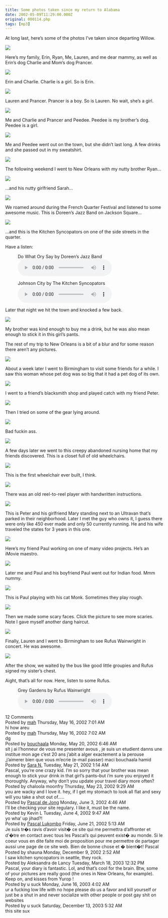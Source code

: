 ```yaml
---
title: Some photos taken since my return to Alabama
date: 2002-05-09T11:29:00.000Z
original: 000114.php
tags: [mp3]
---
```


At long last, here’s some of the photos I’ve taken since departing Willow.

<p class="polaroid" style="--deg: -2deg"><img src="./family.jpg" /></p>
Here’s my family, Erin, Ryan, Me, Lauren, and me dear mammy, as well as Erin’s dog Charlie and Mom’s dog Prancer.

<p class="polaroid" style="--deg: -2deg"><img src="./erin-charlie.jpg" /></p>
Erin and Charlie. Charlie is a girl. So is Erin.

<p class="polaroid" style="--deg: -2deg"><img src="./lauren-prancer.jpg" /></p>
Lauren and Prancer. Prancer is a boy. So is Lauren. No wait, she’s a girl.

<p class="polaroid" style="--deg: -2deg"><img src="./dogs.jpg" /></p>
Me and Charlie and Prancer and Peedee. Peedee is my brother’s dog. Peedee is a girl.

<p class="polaroid" style="--deg: -2deg"><img src="./peedee-passed-out.jpg" /></p>
Me and Peedee went out on the town, but she didn’t last long. A few drinks and she passed out in my sweatshirt.

<p class="polaroid" style="--deg: -2deg"><img src="./neworleans-ryan.jpg" /></p>
The following weekend I went to New Orleans with my nutty brother Ryan…

<p class="polaroid" style="--deg: -2deg"><img src="./neworleans-sarah.jpg" /></p>
…and his nutty girlfriend Sarah…

<p class="polaroid" style="--deg: -2deg"><img src="./neworleans-jazz.jpg" /></p>
We roamed around during the French Quarter Festival and listened to some awesome music. This is Doreen’s Jazz Band on Jackson Square…

<p class="polaroid" style="--deg: -2deg"><img src="./kitchensyncopators.jpg" /></p>
…and this is the Kitchen Syncopators on one of the side streets in the quarter.

Have a listen:

<figure>
  <figcaption>Do What Ory Say by Doreen’s Jazz Band</figcaption>
  <audio controls src="./doreensjazzband-dowhatorysay.mp3" />
</figure>

<figure>
  <figcaption>Johnson City by The Kitchen Syncopators</figcaption>
  <audio controls src="./kitchensyncopators-johnsoncity.mp3" />
</figure>

Later that night we hit the town and knocked a few back.

<p class="polaroid" style="--deg: -2deg"><img src="./doinashot.jpg" /></p>
My brother was kind enough to buy me a drink, but he was also mean enough to stick it in this girl’s pants.

The rest of my trip to New Orleans is a bit of a blur and for some reason there aren’t any pictures.

<p class="polaroid" style="--deg: -2deg"><img src="./bigdog.jpg" /></p>
About a week later I went to Birmingham to visit some friends for a while. I saw this woman whose pet dog was so big that it had a pet dog of its own.

<p class="polaroid" style="--deg: -2deg"><img src="./petercatch.jpg" /></p>
I went to a friend’s blacksmith shop and played catch with my friend Peter.

<p class="polaroid" style="--deg: -2deg"><img src="./weldinggear.jpg" /></p>
Then I tried on some of the gear lying around.

<p class="polaroid" style="--deg: -2deg"><img src="./aviators.jpg" /></p>
Bad fuckin ass.

<p class="polaroid" style="--deg: -2deg"><img src="./nursinghome-wheelchairs.jpg" /></p>
A few days later we went to this creepy abandoned nursing home that my friends discovered. This is a closet full of old wheelchairs.

<p class="polaroid" style="--deg: -2deg"><img src="./nursinghome-lonechair.jpg" /></p>
This is the first wheelchair ever built, I think.

<p class="polaroid" style="--deg: -2deg"><img src="./nursinghome-reeltoreel.jpg" /></p>
There was an old reel-to-reel player with handwritten instructions.

<p class="polaroid" style="--deg: -2deg"><img src="./ultravan.jpg" /></p>
This is Peter and his girlfriend Mary standing next to an Ultravan that’s parked in their neighborhood. Later I met the guy who owns it, I guess there were only like 450 ever made and only 50 currently running. He and his wife traveled the states for 3 years in this one.

<p class="polaroid" style="--deg: -2deg"><img src="./paul-video.jpg" /></p>
Here’s my friend Paul working on one of many video projects. He’s an iMovie maestro.

<p class="polaroid" style="--deg: -2deg"><img src="./mepaulpaul.jpg" /></p>
Later me and Paul and his boyfriend Paul went out for Indian food. Mmm nummy.

<p class="polaroid" style="--deg: -2deg"><img src="./paulmonk.jpg" /></p>
This is Paul playing with his cat Monk. Sometimes they play rough.

<p class="polaroid" style="--deg: -2deg"><img src="./scaryfaces-0.jpg" /></p>
Then we made some scary faces. Click the picture to see more scaries. Note I gave myself another dang haircut.

<p class="polaroid" style="--deg: -2deg"><img src="./rufus.jpg" /></p>
Finally, Lauren and I went to Birmingham to see Rufus Wainwright in concert. He was awesome.

<p class="polaroid" style="--deg: -2deg"><img src="./rufusautograph.jpg" /></p>
After the show, we waited by the bus like good little groupies and Rufus signed my sister’s chest.

Aight, that’s all for now. Here, listen to some Rufus.

<figure>
  <figcaption>Grey Gardens by Rufus Wainwright</figcaption>
  <audio controls src="./rufuswainwright-greygardens.mp3" />
</figure>

<div class="commentdivider"></div><span class="commentheader">12 Comments</span>

<div class="commentdivider">
<span class="commentauthorbox">Posted by <a href="http://www.pascal.com/cgi-bin/mt/mt-comments.cgi?__mode=red&id=491">mah</a></span>
<span class="commentdatebox">Thursday, May 16, 2002</span>
<span class="commenttimebox"> 7:01 AM</span>
</div>
<div class="commentbody">hi how areu</div>
<div class="commentdivider">
<span class="commentauthorbox">Posted by <a href="http://www.pascal.com/cgi-bin/mt/mt-comments.cgi?__mode=red&id=492">mah</a></span>
<span class="commentdatebox">Thursday, May 16, 2002</span>
<span class="commenttimebox"> 7:02 AM</span>
</div>
<div class="commentbody">dg</div>
<div class="commentdivider">
<span class="commentauthorbox">Posted by <a href="http://www.pascal.com/cgi-bin/mt/mt-comments.cgi?__mode=red&id=493">bouchaala</a></span>
<span class="commentdatebox">Monday, May 20, 2002</span>
<span class="commenttimebox"> 6:46 AM</span>
</div>
<div class="commentbody">slt j ai l’honneur de vous me presenter avous , je suis un etudient danns une institue mon age c’est 20 ans j’abit a alger exactement a la perouse ,j’aimerer bien que vous m’ecrie (e-mail passer)                                 maci                           bouchaala hamid</div>
<div class="commentdivider">
<span class="commentauthorbox">Posted by <a href="mailto&#58;nordmann4&#64;comcast&#46;net">Sara N.</a></span>
<span class="commentdatebox">Tuesday, May 21, 2002</span>
<span class="commenttimebox"> 1:14 AM</span>
</div>
<div class="commentbody">Pascal, you’re one crazy kid.  I’m so sorry that your brother was mean enough to stick your drink in that girl’s pants–but i’m sure you enjoyed it thoroughly.  Anyway, why don’t you update your travel diary more often?</div>
<div class="commentdivider">
<span class="commentauthorbox">Posted by chaloola moonfry</span>
<span class="commentdatebox">Thursday, May 23, 2002</span>
<span class="commenttimebox"> 9:29 AM</span>
</div>
<div class="commentbody">you are wacky and I love it.  hey, if I get my stomach to look all flat and sexy will you take a shot out of…..</div>
<div class="commentdivider">
<span class="commentauthorbox">Posted by <a href="mailto&#58;pascal&#46;dejong&#64;home&#46;nl">Pascal de Jong</a></span>
<span class="commentdatebox">Monday, June  3, 2002</span>
<span class="commenttimebox"> 4:46 AM</span>
</div>
<div class="commentbody">I’ll be checking your site regulary. I like it, must be the name.</div>
<div class="commentdivider">
<span class="commentauthorbox">Posted by Kevin L</span>
<span class="commentdatebox">Tuesday, June  4, 2002</span>
<span class="commenttimebox"> 9:47 AM</span>
</div>
<div class="commentbody">yo wha’ up jihad?!</div>
<div class="commentdivider">
<span class="commentauthorbox">Posted by <a href="mailto&#58;graceroc&#64;yahoo&#46;fr">Pascal Lukombo</a></span>
<span class="commentdatebox">Friday, June 21, 2002</span>
<span class="commenttimebox"> 5:13 AM</span>
</div>
<div class="commentbody">Je suis tr�s ravis d’avoir visit� ce site qui me permettra d’affronter et d’�tre en contact avec tous les Pascal’s qui peuvent exist� au monde. Si le coeur vous en dite faite moi de proposition pour me permettre de partager aussi une page de ce site web.  Bien de bonne chose et � bient�t!  Pascal</div>
<div class="commentdivider">
<span class="commentauthorbox">Posted by shauna</span>
<span class="commentdatebox">Monday, December  9, 2002</span>
<span class="commenttimebox"> 2:52 AM</span>
</div>
<div class="commentbody">I saw kitchen syncopators in seattle, they rock.</div>
<div class="commentdivider">
<span class="commentauthorbox">Posted by Aleksandra  de Lancy</span>
<span class="commentdatebox">Tuesday, March 18, 2003</span>
<span class="commenttimebox">12:32 PM</span>
</div>
<div class="commentbody">Pascal, your diary is fantastic. Lol, and that’s cool for the brain. Btw, some of your pictures are really good (the ones in New Orleans, for example). Keep on, and kisses from Yurop !</div>
<div class="commentdivider">
<span class="commentauthorbox">Posted by u suck</span>
<span class="commentdatebox">Monday, June 16, 2003</span>
<span class="commenttimebox"> 4:02 AM</span>
</div>
<div class="commentbody">ur a fucking low life with no hope please do us a favor and kill yourself or just be a shut in and never socialize with other people or post gay shit on websites</div>
<div class="commentdivider">
<span class="commentauthorbox">Posted by u suck</span>
<span class="commentdatebox">Saturday, December 13, 2003</span>
<span class="commenttimebox"> 5:32 AM</span>
</div>
<div class="commentbody">this site sux</div>
